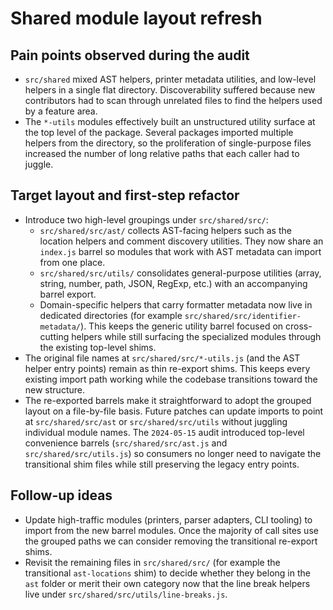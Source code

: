 # Shared module layout refresh

## Pain points observed during the audit

- `src/shared` mixed AST helpers, printer metadata utilities, and low-level
  helpers in a single flat directory. Discoverability suffered because new
  contributors had to scan through unrelated files to find the helpers used by
  a feature area.
- The `*-utils` modules effectively built an unstructured utility surface at the
  top level of the package. Several packages imported multiple helpers from the
  directory, so the proliferation of single-purpose files increased the number
  of long relative paths that each caller had to juggle.

## Target layout and first-step refactor

- Introduce two high-level groupings under `src/shared/src/`:
  - `src/shared/src/ast/` collects AST-facing helpers such as the location helpers
    and comment discovery utilities. They now share an `index.js` barrel so
    modules that work with AST metadata can import from one place.
  - `src/shared/src/utils/` consolidates general-purpose utilities (array, string,
    number, path, JSON, RegExp, etc.) with an accompanying barrel export.
  - Domain-specific helpers that carry formatter metadata now live in
    dedicated directories (for example `src/shared/src/identifier-metadata/`).
    This keeps the generic utility barrel focused on cross-cutting helpers
    while still surfacing the specialized modules through the existing
    top-level shims.
- The original file names at `src/shared/src/*-utils.js` (and the AST helper entry
  points) remain as thin re-export shims. This keeps every existing import path
  working while the codebase transitions toward the new structure.
- The re-exported barrels make it straightforward to adopt the grouped layout on
  a file-by-file basis. Future patches can update imports to point at
  `src/shared/src/ast` or `src/shared/src/utils` without juggling individual module
  names. The `2024-05-15` audit introduced top-level convenience barrels
  (`src/shared/src/ast.js` and `src/shared/src/utils.js`) so consumers no longer need to
  navigate the transitional shim files while still preserving the legacy entry
  points.

## Follow-up ideas

- Update high-traffic modules (printers, parser adapters, CLI tooling) to import
  from the new barrel modules. Once the majority of call sites use the grouped
  paths we can consider removing the transitional re-export shims.
- Revisit the remaining files in `src/shared/src/` (for example the transitional
  `ast-locations` shim) to decide whether they belong in the `ast` folder or
  merit their own category now that the line break helpers live under
  `src/shared/src/utils/line-breaks.js`.
